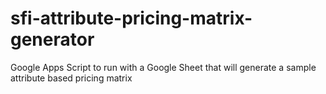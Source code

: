 # sfi-attribute-pricing-matrix-generator
Google Apps Script to run with a Google Sheet that will generate a sample attribute based pricing matrix

